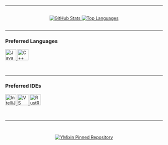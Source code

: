 <hr>

<div align="center">
     <!-- GitHub Profile Trophies - 居中显示，现代化主题 -->
     <!--<a href="https://github.com/TIMER-err">
          <img src="https://github-profile-trophy.vercel.app/?username=TIMER-err&theme=onedark" alt="GitHub Profile Trophies"/>
     </a>-->
</div>

<br/>

<div align="center">
     <!-- GitHub Stats 和 Top Languages - 居中显示，简洁布局 -->
     <a href="https://github.com/TIMER-err">
          <img src="https://github-readme-stats.vercel.app/api?username=TIMER-err&theme=synthwave&show_icons=true&hide_border=true&count_private=true" alt="GitHub Stats"/>
     </a>
     <a href="https://github.com/TIMER-err">
          <img src="https://github-readme-stats.vercel.app/api/top-langs/?username=TIMER-err&theme=synthwave&layout=compact&hide_border=true" alt="Top Languages"/>
     </a>
</div>

<br/>

<hr>

### Preferred Languages

<!-- 使用统一的黑白或扁平化图标风格，看起来更现代和简洁 -->
<p align="left">
     <a href="https://www.java.com/en/download/help/whatis_java.html">
          <img alt="Java" width="35px" height="35" 
               src="https://cdn.jsdelivr.net/gh/devicons/devicon/icons/java/java-original.svg"
          />
     </a>
     <a href="https://en.wikipedia.org/wiki/C%2B%2B">
          <img alt="C++" width="35px" height="35"
               src="https://cdn.jsdelivr.net/gh/devicons/devicon/icons/cplusplus/cplusplus-original.svg"
          />
     </a>
</p>

<br clear="left"/>

<hr>

### Preferred IDEs

<!-- 使用统一的黑白或扁平化图标风格 -->
<p align="left">
     <a href="https://www.jetbrains.com/idea/">
          <img alt="IntelliJ IDEA" height="35"
               src="https://cdn.jsdelivr.net/gh/devicons/devicon/icons/intellij/intellij-original.svg"
          />
     </a>
     <a href="https://code.visualstudio.com/">
          <img alt="VS Code" height="35"
               src="https://cdn.jsdelivr.net/gh/devicons/devicon/icons/vscode/vscode-original.svg"
          />
     </a>
     <!-- RustRover 的图标，使用 Devicons 的 Rust 语言图标，这是最清晰且不易误解的选择 -->
     <a href="https://www.jetbrains.com/rustrover/">
          <img alt="RustRover" height="35"
               src="https://cdn.jsdelivr.net/gh/devicons/devicon/icons/rust/rust-original.svg" 
          />
     </a>
</p>

<br clear="left"/>

<hr>

<br/>

<!-- Pin 项目，现在使用 img 标签直接嵌入，并通过父级 p 标签居中 -->
<p align="center">
     <a href="https://github.com/yapeteam/YMixin">
          <img src="https://github-readme-stats.vercel.app/api/pin/?username=yapeteam&repo=YMixin&cache_seconds=86400&theme=moltack" alt="YMixin Pinned Repository"/>
     </a>
</p>

<br />

<!---
TIMER-err/TIMER-err is a ✨ special ✨ repository because its `README.md` (this file) appears on your GitHub profile.
You can click the Preview link to take a look at your changes.
--->
